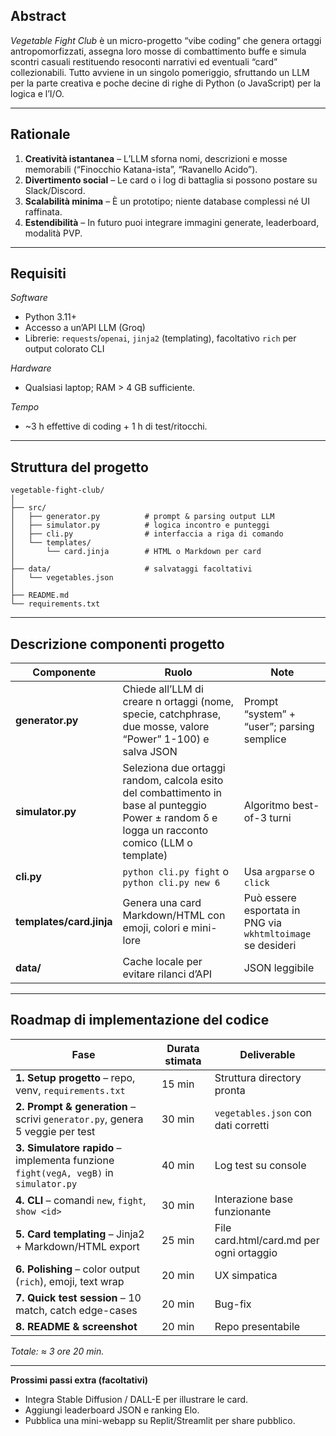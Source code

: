 ## **Abstract**

*Vegetable Fight Club* è un micro-progetto “vibe coding” che genera ortaggi antropomorfizzati, assegna loro mosse di combattimento buffe e simula scontri casuali restituendo resoconti narrativi ed eventuali “card” collezionabili. Tutto avviene in un singolo pomeriggio, sfruttando un LLM per la parte creativa e poche decine di righe di Python (o JavaScript) per la logica e l’I/O.

---

## **Rationale**

1. **Creatività istantanea** – L’LLM sforna nomi, descrizioni e mosse memorabili (“Finocchio Katana-ista”, “Ravanello Acido”).
2. **Divertimento social** – Le card o i log di battaglia si possono postare su Slack/Discord.
3. **Scalabilità minima** – È un prototipo; niente database complessi né UI raffinata.
4. **Estendibilità** – In futuro puoi integrare immagini generate, leaderboard, modalità PVP.

---

## **Requisiti**

*Software*

* Python 3.11+
* Accesso a un’API LLM (Groq)
* Librerie: `requests`/`openai`, `jinja2` (templating), facoltativo `rich` per output colorato CLI

*Hardware*

* Qualsiasi laptop; RAM > 4 GB sufficiente.

*Tempo*

* \~3 h effettive di coding + 1 h di test/ritocchi.

---

## **Struttura del progetto**

```
vegetable-fight-club/
│
├── src/
│   ├── generator.py          # prompt & parsing output LLM
│   ├── simulator.py          # logica incontro e punteggi
│   ├── cli.py                # interfaccia a riga di comando
│   └── templates/
│       └── card.jinja        # HTML o Markdown per card
│
├── data/                     # salvataggi facoltativi
│   └── vegetables.json
│
├── README.md
└── requirements.txt
```

---

## **Descrizione componenti progetto**

| Componente               | Ruolo                                                                                                                                           | Note                                                        |
| ------------------------ | ----------------------------------------------------------------------------------------------------------------------------------------------- | ----------------------------------------------------------- |
| **generator.py**         | Chiede all’LLM di creare n ortaggi (nome, specie, catchphrase, due mosse, valore “Power” 1-100) e salva JSON                                    | Prompt “system” + “user”; parsing semplice                  |
| **simulator.py**         | Seleziona due ortaggi random, calcola esito del combattimento in base al punteggio Power ± random δ e logga un racconto comico (LLM o template) | Algoritmo best-of-3 turni                                   |
| **cli.py**               | `python cli.py fight` o `python cli.py new 6`                                                                                                   | Usa `argparse` o `click`                                    |
| **templates/card.jinja** | Genera una card Markdown/HTML con emoji, colori e mini-lore                                                                                     | Può essere esportata in PNG via `wkhtmltoimage` se desideri |
| **data/**                | Cache locale per evitare rilanci d’API                                                                                                          | JSON leggibile                                              |

---

## **Roadmap di implementazione del codice**

| Fase                                                                                 | Durata stimata | Deliverable                              |
| ------------------------------------------------------------------------------------ | -------------- | ---------------------------------------- |
| **1. Setup progetto** – repo, venv, `requirements.txt`                               | 15 min         | Struttura directory pronta               |
| **2. Prompt & generation** – scrivi `generator.py`, genera 5 veggie per test         | 30 min         | `vegetables.json` con dati corretti      |
| **3. Simulatore rapido** – implementa funzione `fight(vegA, vegB)` in `simulator.py` | 40 min         | Log test su console                      |
| **4. CLI** – comandi `new`, `fight`, `show <id>`                                     | 30 min         | Interazione base funzionante             |
| **5. Card templating** – Jinja2 + Markdown/HTML export                               | 25 min         | File card.html/card.md per ogni ortaggio |
| **6. Polishing** – color output (`rich`), emoji, text wrap                           | 20 min         | UX simpatica                             |
| **7. Quick test session** – 10 match, catch edge-cases                               | 20 min         | Bug-fix                                  |
| **8. README & screenshot**                                                           | 20 min         | Repo presentabile                        |

*Totale: ≈ 3 ore 20 min.*

---

**Prossimi passi extra (facoltativi)**

* Integra Stable Diffusion / DALL-E per illustrare le card.
* Aggiungi leaderboard JSON e ranking Elo.
* Pubblica una mini-webapp su Replit/Streamlit per share pubblico.
